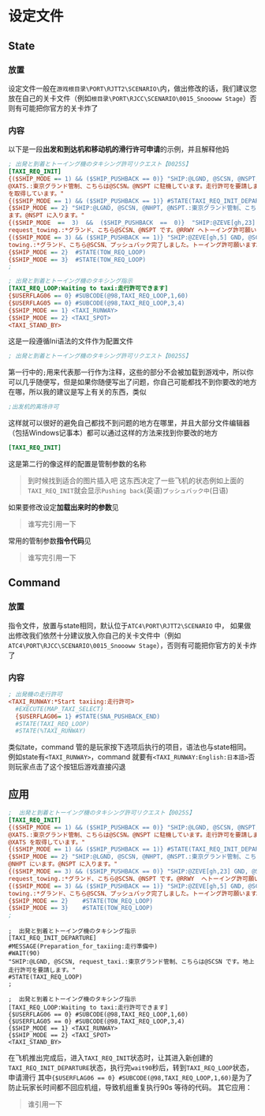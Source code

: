 # 设定文件
## State
### 放置
设定文件一般在```游戏根目录\PORT\RJTT2\SCENARIO\```内，做出修改的话，我们建议您放在自己的关卡文件（例如```根目录\PORT\RJCC\SCENARIO\0015_Snoooww Stage```）否则有可能把你官方的关卡炸了
### 内容
以下是一段**出发和到达机和移动机的滑行许可申请**的示例，并且解释他妈
```Ini
; 出発と到着とトーイング機のタキシング許可リクエスト【0025S】 
[TAXI_REQ_INIT] 
{($SHIP_MODE == 1) && ($SHIP_PUSHBACK == 0)} "SHIP:@LGND, @SCSN, @NSPT, request_taxi, information 
@XATS.:東京グランド管制、こちらは@SCSN。@NSPT に駐機しています。走行許可を要請します。空港情報は@XATS
を取得しています。" 
{($SHIP_MODE == 1) && ($SHIP_PUSHBACK == 1)} #STATE(TAXI_REQ_INIT_DEPARTURE) 
{$SHIP_MODE == 2} "SHIP:@LGND, @SCSN, @NHPT, @NSPT.:東京グランド管制、こちらは@SCSN です。@NHPT にい
ます。@NSPT に入ります。" 
{($SHIP_MODE  ==  3)  &&  ($SHIP_PUSHBACK  ==  0)}  "SHIP:@ZEVE[gh,23]  GND,  @SCSN,  @NSPT,  to  @RRWY, 
request_towing.:*グランド、こちら@SCSN、@NSPT です。@RRWY へトーイング許可願います。" 
{($SHIP_MODE == 3) && ($SHIP_PUSHBACK == 1)} "SHIP:@ZEVE[gh,5] GND, @SCSN, pushback complete, request 
towing.:*グランド、こちら@SCSN、プッシュバック完了しました。トーイング許可願います。" 
{$SHIP_MODE == 2}  #STATE(TOW_REQ_LOOP) 
{$SHIP_MODE == 3}  #STATE(TOW_REQ_LOOP) 
;
```
```Ini
; 出発と到着とトーイング機のタキシング指示 
[TAXI_REQ_LOOP:Waiting to taxi:走行許可できます] 
{$USERFLAG06 == 0} #SUBCODE(@98,TAXI_REQ_LOOP,1,60) 
{$USERFLAG05 == 0} #SUBCODE(@98,TAXI_REQ_LOOP,3,4) 
{$SHIP_MODE == 1} <TAXI_RUNWAY> 
{$SHIP_MODE == 2} <TAXI_SPOT> 
<TAXI_STAND_BY> 
```
这是一段遵循Ini语法的文件作为配置文件
```Ini
; 出発と到着とトーイング機のタキシング許可リクエスト【0025S】 
```
第一行中的```;```用来代表那一行作为注释，这些的部分不会被加载到游戏中，所以你可以几乎随便写，但是如果你随便写出了问题，你自己可能都找不到你要改的地方在哪，所以我的建议是写上有关的东西，类似
```Ini
;出发机的离场许可
```
这样就可以很好的避免自己都找不到问题的地方在哪里，并且大部分文件编辑器（包括Windows记事本）都可以通过这样的方法来找到你要改的地方
```Ini
[TAXI_REQ_INIT] 
```
这是第二行的像这样的配置是管制参数的名称
> 到时候找到适合的图片插入吧
这东西决定了一些飞机的状态例如上面的```TAXI_REQ_INIT```就会显示```Pushing back```(英语)```プッシュバック中```(日语)

如果要修改设定**加载出来时的参数**见

> 谁写完引用一下

常用的管制参数**指令代码**见

> 谁写完引用一下
## Command
### 放置
指令文件，放置与state相同，默认位于```ATC4\PORT\RJTT2\SCENARIO``` 中，
如果做出修改我们依然十分建议放入你自己的关卡文件中（例如```ATC4\PORT\RJCC\SCENARIO\0015_Snoooww Stage```），否则有可能把你官方的关卡炸了
### 内容
```Ini
; 出発機の走行許可 
<TAXI_RUNWAY:*Start taxiing:走行許可> 
  #EXECUTE(MAP_TAXI_SELECT) 
  {$USERFLAG06= 1} #STATE(SNA_PUSHBACK_END) 
  #STATE(TAXI_REQ_LOOP) 
  #STATE(%TAXI_RUNWAY) 
```
类似tate，command 管的是玩家按下选项后执行的项目，语法也与state相同。例如state有```<TAXI_RUNWAY>```，command 就要有```<TAXI_RUNWAY:English:日本語>```否则玩家点击了这个按钮后游戏直接闪退
## 应用
```Ini
;  出発と到着とトーイング機のタキシング許可リクエスト【0025S】 
[TAXI_REQ_INIT] 
{($SHIP_MODE == 1) && ($SHIP_PUSHBACK == 0)} "SHIP:@LGND, @SCSN, @NSPT, request_taxi, information 
@XATS.:東京グランド管制、こちらは@SCSN。@NSPT に駐機しています。走行許可を要請します。空港情報は
@XATS を取得しています。" 
{($SHIP_MODE == 1) && ($SHIP_PUSHBACK == 1)} #STATE(TAXI_REQ_INIT_DEPARTURE) 
{$SHIP_MODE == 2} "SHIP:@LGND, @SCSN, @NHPT, @NSPT.:東京グランド管制、こちらは@SCSN です。
@NHPT にいます。@NSPT に入ります。" 
{($SHIP_MODE == 3) && ($SHIP_PUSHBACK == 0)} "SHIP:@ZEVE[gh,23] GND, @SCSN, @NSPT, to @RRWY, 
request_towing.:*グランド、こちら@SCSN、@NSPT です。@RRWY  へトーイング許可願います。" 
{($SHIP_MODE == 3) && ($SHIP_PUSHBACK == 1)} "SHIP:@ZEVE[gh,5] GND, @SCSN, pushback complete, request 
towing.:*グランド、こちら@SCSN、プッシュバック完了しました。トーイング許可願います。" 
{$SHIP_MODE == 2}    #STATE(TOW_REQ_LOOP) 
{$SHIP_MODE == 3}    #STATE(TOW_REQ_LOOP) 
;
```
```
;  出発と到着とトーイング機のタキシング指示 
[TAXI_REQ_INIT_DEPARTURE] 
#MESSAGE(Preparation_for_taxiing:走行準備中) 
#WAIT(90) 
"SHIP:@LGND, @SCSN, request_taxi.:東京グランド管制、こちらは@SCSN です。地上走行許可を要請します。" 
#STATE(TAXI_REQ_LOOP) 
;
```
```
;  出発と到着とトーイング機のタキシング指示 
[TAXI_REQ_LOOP:Waiting to taxi:走行許可できます] 
{$USERFLAG06 == 0} #SUBCODE(@98,TAXI_REQ_LOOP,1,60) 
{$USERFLAG05 == 0} #SUBCODE(@98,TAXI_REQ_LOOP,3,4) 
{$SHIP_MODE == 1} <TAXI_RUNWAY> 
{$SHIP_MODE == 2} <TAXI_SPOT> 
<TAXI_STAND_BY>
```
在飞机推出完成后，进入```TAXI_REQ_INIT```状态时，让其进入新创建的```TAXI_REQ_INIT_DEPARTURE```状态，执行完```wait90```秒后，转到```TAXI_REQ_LOOP```状态，申请滑行 
其中```{$USERFLAG06 == 0} #SUBCODE(@98,TAXI_REQ_LOOP,1,60)```是为了防止玩家长时间都不回应机组，导致机组重复执行90s 等待的代码。
其它应用：
> 谁引用一下